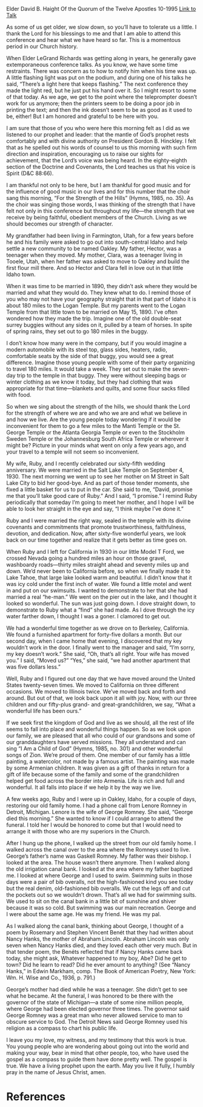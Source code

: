 Elder David B. Haight
Of the Quorum of the Twelve Apostles
10-1995
[Link to Talk](https://www.churchofjesuschrist.org/study/general-conference/1995/10/seek-first-the-kingdom-of-god?lang=eng)

As some of us get older, we slow down, so you’ll have to tolerate us a little. I thank the Lord for his blessings to me and that I am able to attend this conference and hear what we have heard so far. This is a momentous period in our Church history.

When Elder LeGrand Richards was getting along in years, he generally gave extemporaneous conference talks. As you know, we have some time restraints. There was concern as to how to notify him when his time was up. A little flashing light was put on the podium, and during one of his talks he said, “There’s a light here that keeps flashing.” The next conference they made the light red, but he just put his hand over it. So I might resort to some of that today. As we age, we get to the point where the teleprompter doesn’t work for us anymore; then the printers seem to be doing a poor job in printing the text; and then the ink doesn’t seem to be as good as it used to be, either! But I am honored and grateful to be here with you.

I am sure that those of you who were here this morning felt as I did as we listened to our prophet and leader: that the mantle of God’s prophet rests comfortably and with divine authority on President Gordon B. Hinckley. I felt that as he spelled out his words of counsel to us this morning with such firm direction and inspiration, encouraging us to raise our sights for achievement, that the Lord’s voice was being heard. In the eighty-eighth section of the Doctrine and Covenants, the Lord teaches us that his voice is Spirit (D&C 88:66).

I am thankful not only to be here, but I am thankful for good music and for the influence of good music in our lives and for this number that the choir sang this morning, “For the Strength of the Hills” (Hymns, 1985, no. 35). As the choir was singing those words, I was thinking of the strength that I have felt not only in this conference but throughout my life—the strength that we receive by being faithful, obedient members of the Church. Living as we should becomes our strength of character.

My grandfather had been living in Farmington, Utah, for a few years before he and his family were asked to go out into south-central Idaho and help settle a new community to be named Oakley. My father, Hector, was a teenager when they moved. My mother, Clara, was a teenager living in Tooele, Utah, when her father was asked to move to Oakley and build the first flour mill there. And so Hector and Clara fell in love out in that little Idaho town.

When it was time to be married in 1890, they didn’t ask where they would be married and what they would do. They knew what to do. I remind those of you who may not have your geography straight that in that part of Idaho it is about 180 miles to the Logan Temple. But my parents went to the Logan Temple from that little town to be married on May 15, 1890. I’ve often wondered how they made the trip. Imagine one of the old double-seat surrey buggies without any sides on it, pulled by a team of horses. In spite of spring rains, they set out to go 180 miles in the buggy.

I don’t know how many were in the company, but if you would imagine a modern automobile with its steel top, glass sides, heaters, radio, comfortable seats by the side of that buggy, you would see a great difference. Imagine those young people with some of their party organizing to travel 180 miles. It would take a week. They set out to make the seven-day trip to the temple in that buggy. They were without sleeping bags or winter clothing as we know it today, but they had clothing that was appropriate for that time—blankets and quilts, and some flour sacks filled with food.

So when we sing about the strength of the hills, we should thank the Lord for the strength of where we are and who we are and what we believe in and how we live. Are the young people today wondering if it would be inconvenient for them to go a few miles to the Manti Temple or the St. George Temple or the Atlanta Georgia Temple or even to the Stockholm Sweden Temple or the Johannesburg South Africa Temple or wherever it might be? Picture in your minds what went on only a few years ago, and your travel to a temple will not seem so inconvenient.

My wife, Ruby, and I recently celebrated our sixty-fifth wedding anniversary. We were married in the Salt Lake Temple on September 4, 1930. The next morning we went up to see her mother on M Street in Salt Lake City to bid her good-bye. And as part of those tender moments, she fixed a little basket for us to put in the car. She said to me, “David, promise me that you’ll take good care of Ruby.” And I said, “I promise.” I remind Ruby periodically that someday I’m going to meet her mother, and I hope I will be able to look her straight in the eye and say, “I think maybe I’ve done it.”

Ruby and I were married the right way, sealed in the temple with its divine covenants and commitments that promote trustworthiness, faithfulness, devotion, and dedication. Now, after sixty-five wonderful years, we look back on our time together and realize that it gets better as time goes on.

When Ruby and I left for California in 1930 in our little Model T Ford, we crossed Nevada going a hundred miles an hour on those gravel, washboardy roads—thirty miles straight ahead and seventy miles up and down. We’d never been to California before, so when we finally made it to Lake Tahoe, that large lake looked warm and beautiful. I didn’t know that it was icy cold under the first inch of water. We found a little motel and went in and put on our swimsuits. I wanted to demonstrate to her that she had married a real “he-man.” We went on the pier out in the lake, and I thought it looked so wonderful. The sun was just going down. I dove straight down, to demonstrate to Ruby what a “find” she had made. As I dove through the icy water farther down, I thought I was a goner. I clamored to get out.

We had a wonderful time together as we drove on to Berkeley, California. We found a furnished apartment for forty-five dollars a month. But our second day, when I came home that evening, I discovered that my key wouldn’t work in the door. I finally went to the manager and said, “I’m sorry, my key doesn’t work.” She said, “Oh, that’s all right. Your wife has moved you.” I said, “Moved us?” “Yes,” she said, “we had another apartment that was five dollars less.”

Well, Ruby and I figured out one day that we have moved around the United States twenty-seven times. We moved to California on three different occasions. We moved to Illinois twice. We’ve moved back and forth and around. But out of that, we look back upon it all with joy. Now, with our three children and our fifty-plus grand- and great-grandchildren, we say, “What a wonderful life has been ours.”

If we seek first the kingdom of God and live as we should, all the rest of life seems to fall into place and wonderful things happen. So as we look upon our family, we are pleased that all who could of our grandsons and some of our granddaughters have served missions. They all understand and can sing “I Am a Child of God” (Hymns, 1985, no. 301) and other wonderful songs of Zion. We’re proud of them. One member of our family has a little painting, a watercolor, not made by a famous artist. The painting was made by some Armenian children. It was given as a gift of thanks in return for a gift of life because some of the family and some of the grandchildren helped get food across the border into Armenia. Life is rich and full and wonderful. It all falls into place if we help it by the way we live.

A few weeks ago, Ruby and I were up in Oakley, Idaho, for a couple of days, restoring our old family home. I had a phone call from Lenore Romney in Detroit, Michigan. Lenore is the wife of George Romney. She said, “George died this morning.” She wanted to know if I could arrange to attend the funeral. I told her I would be honored to come but that I would need to arrange it with those who are my superiors in the Church.

After I hung up the phone, I walked up the street from our old family home. I walked across the canal over to the area where the Romneys used to live. George’s father’s name was Gaskell Romney. My father was their bishop. I looked at the area. The house wasn’t there anymore. Then I walked along the old irrigation canal bank. I looked at the area where my father baptized me. I looked at where George and I used to swim. Swimming suits in those days were a pair of bib overalls, not the high-fashioned kind you see today but the real denim, old-fashioned bib overalls. We cut the legs off and cut the pockets out so we wouldn’t drown. That’s all we had for swimming suits. We used to sit on the canal bank in a little bit of sunshine and shiver because it was so cold. But swimming was our main recreation. George and I were about the same age. He was my friend. He was my pal.

As I walked along the canal bank, thinking about George, I thought of a poem by Rosemary and Stephen Vincent Benét that they had written about Nancy Hanks, the mother of Abraham Lincoln. Abraham Lincoln was only seven when Nancy Hanks died, and they loved each other very much. But in that tender poem, the Benéts reflected that if Nancy Hanks came back today, she might ask, Whatever happened to my boy, Abe? Did he get to town? Did he learn to read? Did he ever amount to anything? (See “Nancy Hanks,” in Edwin Markham, comp. The Book of American Poetry, New York: Wm. H. Wise and Co., 1936, p. 791.)

George’s mother had died while he was a teenager. She didn’t get to see what he became. At the funeral, I was honored to be there with the governor of the state of Michigan—a state of some nine million people, where George had been elected governor three times. The governor said George Romney was a great man who never allowed service to man to obscure service to God. The Detroit News said George Romney used his religion as a compass to chart his public life.

I leave you my love, my witness, and my testimony that this work is true. You young people who are wondering about going out into the world and making your way, bear in mind that other people, too, who have used the gospel as a compass to guide them have done pretty well. The gospel is true. We have a living prophet upon the earth. May you live it fully, I humbly pray in the name of Jesus Christ, amen.

# References
